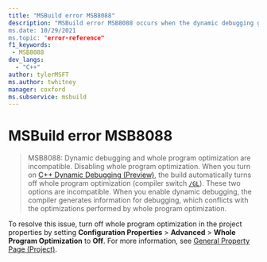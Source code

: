 ```yaml
---
title: "MSBuild error MSB8088"
description: "MSBuild error MSB8088 occurs when the dynamic debugging global property on then it automatically turns whole program optimization off.
ms.date: 10/29/2021
ms.topic: "error-reference"
f1_keywords:
 - MSB8088
dev_langs:
  - "C++"
author: tylerMSFT
ms.author: twhitney
manager: coxford
ms.subservice: msbuild
---
```

# MSBuild error MSB8088

> MSB8088: Dynamic debugging and whole program optimization are incompatible. Disabling whole program optimization.
When you turn on [C++ Dynamic Debugging (Preview)](/visualstudio/debugger/cpp-dynamic-debugging), the build automatically turns off whole program optimization (compiler switch [`/GL`](/cpp/build/reference/gl-whole-program-optimization)). These two options are incompatible. When you enable dynamic debugging, the compiler generates information for debugging, which conflicts with the optimizations performed by whole program optimization.

To resolve this issue, turn off whole program optimization in the project properties by setting **Configuration Properties** > **Advanced** > **Whole Program Optimization** to **Off**. For more information, see [General Property Page (Project)](/cpp/build/reference/general-property-page-project).
